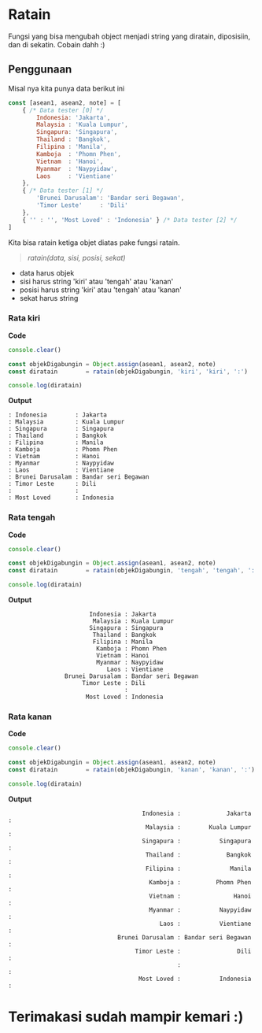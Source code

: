 # Ratain
Fungsi yang bisa mengubah object menjadi string yang diratain, diposisiin, dan di sekatin. Cobain dahh :)

## Penggunaan

Misal nya kita punya data berikut ini

```Javascript
const [asean1, asean2, note] = [
	{ /* Data tester [0] */
		Indonesia: 'Jakarta',
		Malaysia : 'Kuala Lumpur',
		Singapura: 'Singapura',
		Thailand : 'Bangkok',
		Filipina : 'Manila',
		Kamboja  : 'Phomn Phen',
		Vietnam  : 'Hanoi',
		Myanmar  : 'Naypyidaw',
		Laos     : 'Vientiane'
	},
	{ /* Data tester [1] */
		'Brunei Darusalam': 'Bandar seri Begawan',
		'Timor Leste'     : 'Dili'
	},
	{ '' : '', 'Most Loved' : 'Indonesia' } /* Data tester [2] */
]
```

Kita bisa ratain ketiga objet diatas pake fungsi ratain.

> *ratain(data, sisi, posisi, sekat)*

- data harus objek
- sisi harus string 'kiri' atau 'tengah' atau 'kanan'
- posisi harus string 'kiri' atau 'tengah' atau 'kanan'
- sekat harus string

### Rata kiri

**Code**

```Javascript
console.clear()

const objekDigabungin = Object.assign(asean1, asean2, note)
const diratain        = ratain(objekDigabungin, 'kiri', 'kiri', ':')

console.log(diratain)
```

**Output**

```
: Indonesia        : Jakarta
: Malaysia         : Kuala Lumpur
: Singapura        : Singapura
: Thailand         : Bangkok
: Filipina         : Manila
: Kamboja          : Phomn Phen
: Vietnam          : Hanoi
: Myanmar          : Naypyidaw
: Laos             : Vientiane
: Brunei Darusalam : Bandar seri Begawan
: Timor Leste      : Dili
:                  :
: Most Loved       : Indonesia
```

### Rata tengah

**Code**

```Javascript
console.clear()

const objekDigabungin = Object.assign(asean1, asean2, note)
const diratain        = ratain(objekDigabungin, 'tengah', 'tengah', ':')

console.log(diratain)
```

**Output**

```
                       Indonesia : Jakarta
                        Malaysia : Kuala Lumpur
                       Singapura : Singapura
                        Thailand : Bangkok
                        Filipina : Manila
                         Kamboja : Phomn Phen
                         Vietnam : Hanoi
                         Myanmar : Naypyidaw
                            Laos : Vientiane
                Brunei Darusalam : Bandar seri Begawan
                     Timor Leste : Dili
                                 :
                      Most Loved : Indonesia
```

### Rata kanan

**Code**

```Javascript
console.clear()

const objekDigabungin = Object.assign(asean1, asean2, note)
const diratain        = ratain(objekDigabungin, 'kanan', 'kanan', ':')

console.log(diratain)
```

**Output**

```
                                      Indonesia :             Jakarta :
                                       Malaysia :        Kuala Lumpur :
                                      Singapura :           Singapura :
                                       Thailand :             Bangkok :
                                       Filipina :              Manila :
                                        Kamboja :          Phomn Phen :
                                        Vietnam :               Hanoi :
                                        Myanmar :           Naypyidaw :
                                           Laos :           Vientiane :
                               Brunei Darusalam : Bandar seri Begawan :
                                    Timor Leste :                Dili :
                                                :                     :
                                     Most Loved :           Indonesia :
```

# Terimakasi sudah mampir kemari :)
